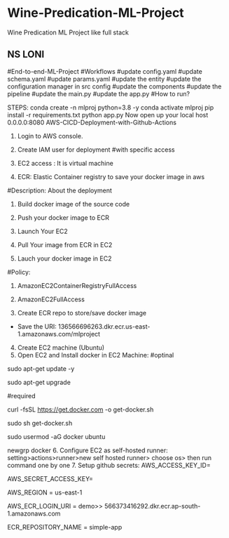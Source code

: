 # Wine-Predication-ML-Project
Wine Predication ML Project like full stack


## NS LONI ##

#End-to-end-ML-Project
#Workflows
#update config.yaml
#update schema.yaml
#update params.yaml
#update the entity
#update the configuration manager in src config
#update the components
#update the pipeline
#update the main.py
#update the app.py
#How to run?

STEPS:
conda create -n mlproj python=3.8 -y 
conda activate mlproj
pip install -r requirements.txt
python app.py
Now open up your local host 0.0.0.0:8080
AWS-CICD-Deployment-with-Github-Actions
1. Login to AWS console.
2. Create IAM user for deployment
#with specific access

1. EC2 access : It is virtual machine

2. ECR: Elastic Container registry to save your docker image in aws


#Description: About the deployment

1. Build docker image of the source code

2. Push your docker image to ECR

3. Launch Your EC2 

4. Pull Your image from ECR in EC2

5. Lauch your docker image in EC2

#Policy:

1. AmazonEC2ContainerRegistryFullAccess

2. AmazonEC2FullAccess
3. Create ECR repo to store/save docker image
- Save the URI: 136566696263.dkr.ecr.us-east-1.amazonaws.com/mlproject
4. Create EC2 machine (Ubuntu)
5. Open EC2 and Install docker in EC2 Machine:
#optinal

sudo apt-get update -y

sudo apt-get upgrade

#required

curl -fsSL https://get.docker.com -o get-docker.sh

sudo sh get-docker.sh

sudo usermod -aG docker ubuntu

newgrp docker
6. Configure EC2 as self-hosted runner:
setting>actions>runner>new self hosted runner> choose os> then run command one by one
7. Setup github secrets:
AWS_ACCESS_KEY_ID=

AWS_SECRET_ACCESS_KEY=

AWS_REGION = us-east-1

AWS_ECR_LOGIN_URI = demo>>  566373416292.dkr.ecr.ap-south-1.amazonaws.com

ECR_REPOSITORY_NAME = simple-app
